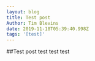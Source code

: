 ```yaml
---
layout: blog
title: Test post
Author: Tim Blevins
date: 2019-11-18T05:39:40.998Z
tags: '[test]'
---
```

##Test post
test test test
